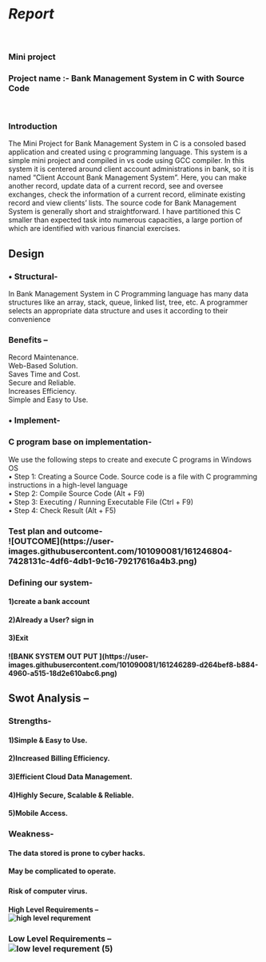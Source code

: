 # *Report*
<br>
<h3>
 Mini project
<br>
  <h3>
Project name :- Bank Management System in C with Source Code<br>
  </h4>
  <br>
  <h3>
Introduction<br>
    </h4>
The Mini Project for Bank Management System in C is a consoled based application and created using c programming language. This system is a simple mini project and compiled in  vs code using GCC compiler. In this system it is centered around client account administrations in bank, so it is named “Client Account Bank Management System”. Here, you can make another record, update data of a current record, see and oversee exchanges, check the information of a current record, eliminate existing record and view clients’ lists. The source code for Bank Management System is generally short and straightforward. I have partitioned this C smaller than expected task into numerous capacities, a large portion of which are identified with various financial exercises.<br>
  <h2>
Design <br>
    </h4>
  <h3>
•	Structural-<br>
    </h4>
In Bank Management System in C  Programming language has many data structures like an array, stack, queue, linked list, tree, etc. A programmer selects an appropriate data structure and uses it according to their convenience<br>
	<h3>
	Benefits –
<br>
</h4>
Record Maintenance.
</h4>
<br>
Web-Based Solution.
</h4>
<br>
Saves Time and Cost.
</h4>
<br>
Secure and Reliable.
</h4>
<br>
Increases Efficiency.
</h4>
<br>
Simple and Easy to Use.<br>
  <h3>
•	Implement- <br>
    <h3>
	C program base on implementation-<br>
      </h3>
We use the following steps to create and execute C programs in Windows OS<br>
    </h4>
•	Step 1: Creating a Source Code. Source code is a file with C programming instructions in a high-level language<br>
•	Step 2: Compile Source Code (Alt + F9) <br>
•	Step 3: Executing / Running Executable File (Ctrl + F9)<br>
•	Step 4: Check Result (Alt + F5)<br>
  <h3>
	Test plan and outcome-<br>![OUTCOME](https://user-images.githubusercontent.com/101090081/161246804-7428131c-4df6-4db1-9c16-79217616a4b3.png)<br>
	
<h3>
 Defining our system-<br>
<h4>
1)create a bank account
<br>
<h4>
2)Already a User? sign in
<br>
<h4>
3)Exit
<br>
	<h4>
![BANK SYSTEM OUT PUT ](https://user-images.githubusercontent.com/101090081/161246289-d264bef8-b884-4960-a515-18d2e610abc6.png)<br>
		<h2>
			Swot Analysis –<br>
			<h3>
			Strengths-<br>
				<h4>
1)Simple & Easy to Use.<br>
					<h4>
2)Increased Billing Efficiency.<br>
						<h4>
3)Efficient Cloud Data Management.<br>
							<h4>
4)Highly Secure, Scalable & Reliable.<br>
								<h4>
5)Mobile Access.<br>
									<h3>
									
Weakness-<br>
										<h4>
The data stored is prone to cyber hacks.<br>
											<h4>
May be complicated to operate.<br>
		<h3>										<h4>
Risk of computer virus.<br>
	<h4>
High Level Requirements –<br>![high level requrement](https://user-images.githubusercontent.com/101090081/161253296-1dc9bf72-e855-44bb-84e1-18a503a06b45.jpeg)
<br>
		<h3>
			Low Level Requirements –<br>![low level requrement (5)](https://user-images.githubusercontent.com/101090081/161253504-9a4acc76-6b6a-4511-9477-dd90436dc354.png)

		
